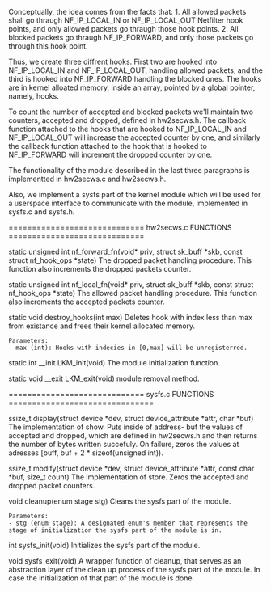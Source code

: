 Conceptually, the idea comes from the facts that:
    1. All allowed packets shall go thraugh NF_IP_LOCAL_IN or NF_IP_LOCAL_OUT Netfilter hook points, and only allowed packets go thraugh those hook points.
    2. All blocked packets go thraugh NF_IP_FORWARD, and only those packets go through this hook point.
    
Thus, we create three diffrent hooks. First two are hooked into NF_IP_LOCAL_IN and NF_IP_LOCAL_OUT, handling allowed packets, and the third is hooked into NF_IP_FORWARD handling the blocked ones.
The hooks are in kernel alloated memory, inside an array, pointed by a global pointer, namely, hooks.

To count the number of accepted and blocked packets we'll maintain two counters, accepted and dropped, defined in hw2secws.h.
The callback function attached to the hooks that are hooked to NF_IP_LOCAL_IN and NF_IP_LOCAL_OUT will increase the accepted counter by one, and similarly the callback function attached to the hook that is hooked to NF_IP_FORWARD will increment the dropped counter by one.

The functionality of the module described in the last three paragraphs is implementted in hw2secws.c and hw2secws.h.

Also, we implement a sysfs part of the kernel module which will be used for a userspace interface to communicate with the module, implemented in sysfs.c and sysfs.h.

============================= hw2secws.c FUNCTIONS =============================


static unsigned int nf_forward_fn(void* priv, struct sk_buff *skb, const struct nf_hook_ops *state)
    The dropped packet handling procedure.
    This function also increments the dropped packets counter.

static unsigned int nf_local_fn(void* priv, struct sk_buff *skb, const struct nf_hook_ops *state) 
    The allowed packet handling procedure.
    This function also increments the accepted packets counter.

static void destroy_hooks(int max)
    Deletes hook with index less than max from existance and frees their kernel allocated memory.

    Parameters:
    - max (int): Hooks with indecies in [0,max] will be unregisterred.

static int __init LKM_init(void)
    The module initialization function.

static void __exit LKM_exit(void)
    module removal method.

============================= sysfs.c FUNCTIONS ===============================

ssize_t display(struct device *dev, struct device_attribute *attr, char *buf)
    The implementation of show.
	Puts inside of address- buf the values of accepted and dropped,
	which are defined in hw2secws.h and then returns the number of bytes written succefuly.
	On failure, zeros the values at adresses [buff, buf + 2 * sizeof(unsigned int)).

ssize_t modify(struct device *dev, struct device_attribute *attr, const char *buf, size_t count)
    The implementation of store.
	Zeros the accepted and dropped packet counters.

void cleanup(enum stage stg)
    Cleans the sysfs part of the module.

	Parameters:
    - stg (enum stage): A designated enum's member that represents the stage of initialization the sysfs part of the module is in.

int sysfs_init(void)
    Initializes the sysfs part of the module.

void sysfs_exit(void)
    A wrapper function of cleanup, that serves as an abstraction layer of the clean up process of the sysfs part of the module.
	In case the initialization of that part of the module is done.
